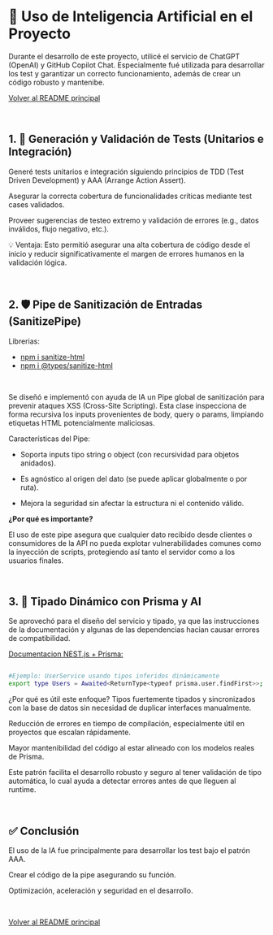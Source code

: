 # 🤖 Uso de Inteligencia Artificial en el Proyecto

Durante el desarrollo de este proyecto, utilicé el servicio de ChatGPT (OpenAI) y GitHub Copilot Chat.
Especialmente fué utilizada para desarrollar los test y garantizar un correcto funcionamiento, además de crear un código robusto y mantenibe.

[Volver al README principal](../README.md)

&nbsp;

## 1. 🧪 Generación y Validación de Tests (Unitarios e Integración)

Generé tests unitarios e integración siguiendo principios de TDD (Test Driven Development) y AAA (Arrange Action Assert).

Asegurar la correcta cobertura de funcionalidades críticas mediante test cases validados.

Proveer sugerencias de testeo extremo y validación de errores (e.g., datos inválidos, flujo negativo, etc.).

💡 Ventaja: Esto permitió asegurar una alta cobertura de código desde el inicio y reducir significativamente el margen de errores humanos en la validación lógica.

&nbsp;

## 2. 🛡️ Pipe de Sanitización de Entradas (SanitizePipe)
Librerias:
- [npm i sanitize-html](https://www.npmjs.com/package/sanitize-html)
- [npm i @types/sanitize-html](https://www.npmjs.com/package/@types/sanitize-html)

&nbsp;

Se diseñó e implementó con ayuda de IA un Pipe global de sanitización para prevenir ataques XSS (Cross-Site Scripting). Esta clase inspecciona de forma recursiva los inputs provenientes de body, query o params, limpiando etiquetas HTML potencialmente maliciosas.

Características del Pipe:

- Soporta inputs tipo string o object (con recursividad para objetos anidados).

- Es agnóstico al origen del dato (se puede aplicar globalmente o por ruta).

- Mejora la seguridad sin afectar la estructura ni el contenido válido.

**¿Por qué es importante?**

El uso de este pipe asegura que cualquier dato recibido desde clientes o consumidores de la API no pueda explotar vulnerabilidades comunes como la inyección de scripts, protegiendo así tanto el servidor como a los usuarios finales.

&nbsp;

## 3. 🧩 Tipado Dinámico con Prisma y AI
Se aprovechó para el diseño del servicio y tipado, ya que las instrucciones de la documentación y algunas de las dependencias hacian causar errores de compatibilidad.

[Documentacion NEST.js + Prisma:](https://docs.nestjs.com/recipes/prisma)


```bash

#Ejemplo: UserService usando tipos inferidos dinámicamente
export type Users = Awaited<ReturnType<typeof prisma.user.findFirst>>;

```
¿Por qué es útil este enfoque?
Tipos fuertemente tipados y sincronizados con la base de datos sin necesidad de duplicar interfaces manualmente.

Reducción de errores en tiempo de compilación, especialmente útil en proyectos que escalan rápidamente.

Mayor mantenibilidad del código al estar alineado con los modelos reales de Prisma.

Este patrón facilita el desarrollo robusto y seguro al tener validación de tipo automática, lo cual ayuda a detectar errores antes de que lleguen al runtime.

&nbsp;

## ✅ Conclusión

El uso de la IA fue principalmente para desarrollar los test bajo el patrón AAA.

Crear el código de la pipe asegurando su función.

Optimización, aceleración y seguridad en el desarrollo.

&nbsp;

[Volver al README principal](../README.md)

